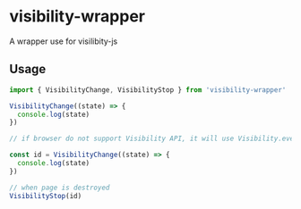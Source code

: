 # visibility-wrapper
A wrapper use for visilibity-js

## Usage
```js
import { VisibilityChange, VisibilityStop } from 'visibility-wrapper'

VisibilityChange((state) => {
  console.log(state)
})

// if browser do not support Visibility API, it will use Visibility.every from visivility-js, and return its timer id, don't forget to clear it when your page is destroyed

const id = VisibilityChange((state) => {
  console.log(state)
})

// when page is destroyed
VisibilityStop(id)
```
